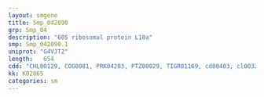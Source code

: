 ```yaml
---
layout: smgene
title: Smp_042090
grp: Smp_04
description: "60S ribosomal protein L10a"
smp: Smp_042090.1
uniprot: "G4VJT2"
length:   654
cdd: "CHL00129, COG0081, PRK04203, PTZ00029, TIGR01169, cd00403, cl00322, pfam00687"
kk: K02865
categories: sm
---
```

